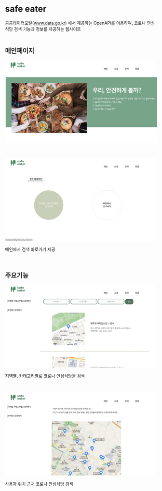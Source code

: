 # safe eater

공공데이터포털(www.data.go.kr) 에서 제공하는 OpenAPI를 이용하여, 코로나 안심식당 검색 기능과 정보를 제공하는 웹사이트
<br/><br/>

## 메인페이지

![메인_1](./src/img/메인_1.png)

<br/>

![메인_2](./src/img/메인_2.png)

메인에서 검색 바로가기 제공

<br/>

## 주요기능

![검색_1](./src/img/검색_1.png)

지역별, 카테고리별로 코로나 안심식당을 검색

<br/>

![검색_2](./src/img/검색_2.png)

사용자 위치 근처 코로나 안심식당 검색
